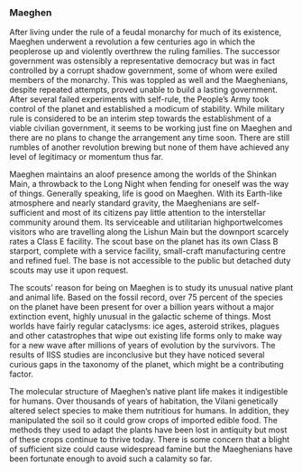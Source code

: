 ### Maeghen

After living under the rule of a feudal monarchy for much of its existence, Maeghen underwent a revolution a few centuries ago in which the peoplerose up and violently overthrew the ruling families. The successor government was ostensibly a representative democracy but was in fact controlled by a corrupt shadow government, some of whom were exiled members of the monarchy. This was toppled as well and the Maeghenians, despite repeated attempts, proved unable to build a lasting government. After several failed experiments with self-rule, the People’s Army took control of the planet and established a modicum of stability. While military rule is considered to be an interim step towards the establishment of a viable civilian government, it seems to be working just fine on Maeghen and there are no plans to change the arrangement any time soon. There are still rumbles of another revolution brewing but none of them have achieved any level of legitimacy or momentum thus far.

Maeghen maintains an aloof presence among the worlds of the Shinkan Main, a throwback to the Long Night when fending for oneself was the way of things. Generally speaking, life is good on Maeghen. With its Earth-like atmosphere and nearly standard gravity, the Maeghenians are self-sufficient and most of its citizens pay little attention to the interstellar community around them. Its serviceable and utilitarian highportwelcomes visitors who are travelling along the Lishun  Main but the downport scarcely rates a Class E facility. The scout base on the planet has its own Class B starport, complete with a service facility, small-craft manufacturing centre and refined fuel. The base is not accessible to the public but detached duty scouts may use it upon request.

The scouts’ reason for being on Maeghen is to study its unusual native plant and animal life. Based on the fossil record, over 75 percent of the species on the planet have been present for over a billion years without a major extinction event, highly unusual in the galactic scheme of things. Most worlds have fairly regular cataclysms: ice ages, asteroid strikes, plagues and other catastrophes that wipe out existing life forms only to make way for a new wave after millions of years of evolution by the survivors. The results of IISS studies are inconclusive but they have noticed several curious gaps in the taxonomy of the planet, which might be a contributing factor.

The molecular structure of Maeghen’s native plant life makes it indigestible for humans. Over thousands of years of habitation, the Vilani genetically altered select species to make them nutritious for humans. In addition, they manipulated the soil so it could grow crops of imported edible food. The methods they used to adapt the plants have been lost in antiquity but most of these crops continue to thrive today. There is some concern that a blight of sufficient size could cause widespread famine but the Maeghenians have been fortunate enough to avoid such a calamity so far.

